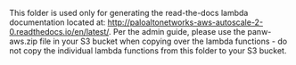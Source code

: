 This folder is used only for generating the read-the-docs lambda documentation located at: http://paloaltonetworks-aws-autoscale-2-0.readthedocs.io/en/latest/.  Per the admin guide, please use the panw-aws.zip file in your S3 bucket when copying over the lambda functions - do not copy the individual lambda functions from this folder to your S3 bucket.